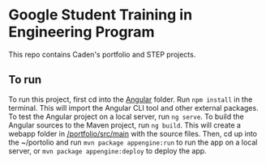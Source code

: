 # Google Student Training in Engineering Program

This repo contains Caden's portfolio and STEP projects.

## To run

To run this project, first cd into the [Angular](./portfolio/src/main/angular) folder. Run `npm install` in the terminal. This will import the Angular CLI tool and other external packages. To test the Angular project on a local server, run `ng serve`. To build the Angular sources to the Maven project, run `ng build`. This will create a webapp folder in [/portfolio/src/main](./portfolio/src/main) with the source files. Then, cd up into the ~/portolio and run `mvn package appengine:run` to run the app on a local server, or `mvn package appengine:deploy` to deploy the app.